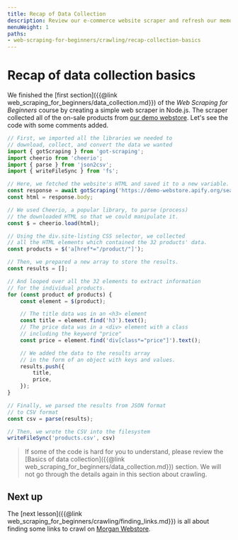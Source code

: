 ```yaml
---
title: Recap of Data Collection
description: Review our e-commerce website scraper and refresh our memory about its code and the programming techniques we used to collect and save the data.
menuWeight: 1
paths:
- web-scraping-for-beginners/crawling/recap-collection-basics
---
```


# [](#recap) Recap of data collection basics

We finished the [first section]({{@link web_scraping_for_beginners/data_collection.md}}) of the _Web Scraping for Beginners_ course by creating a simple web scraper in Node.js. The scraper collected all of the on-sale products from [our demo webstore](https://demo-webstore.apify.org/search/on-sale). Let's see the code with some comments added.

```JavaScript
// First, we imported all the libraries we needed to
// download, collect, and convert the data we wanted
import { gotScraping } from 'got-scraping';
import cheerio from 'cheerio';
import { parse } from 'json2csv';
import { writeFileSync } from 'fs';

// Here, we fetched the website's HTML and saved it to a new variable.
const response = await gotScraping('https://demo-webstore.apify.org/search/on-sale');
const html = response.body;

// We used Cheerio, a popular library, to parse (process)
// the downloaded HTML so that we could manipulate it.
const $ = cheerio.load(html);

// Using the div.site-listing CSS selector, we collected
// all the HTML elements which contained the 32 products' data.
const products = $('a[href*="/product/"]');

// Then, we prepared a new array to store the results.
const results = [];

// And looped over all the 32 elements to extract information
// for the individual products.
for (const product of products) {
    const element = $(product);

    // The title data was in an <h3> element
    const title = element.find('h3').text();
    // The price data was in a <div> element with a class
    // including the keyword "price"
    const price = element.find('div[class*="price"]').text();

    // We added the data to the results array
    // in the form of an object with keys and values.
    results.push({
        title,
        price,
    });
}

// Finally, we parsed the results from JSON format
// to CSV format 
const csv = parse(results);

// Then, we wrote the CSV into the filesystem
writeFileSync('products.csv', csv)
```

> If some of the code is hard for you to understand, please review the [Basics of data collection]({{@link web_scraping_for_beginners/data_collection.md}}) section. We will not go through the details again in this section about crawling.

## [](#next) Next up

The [next lesson]({{@link web_scraping_for_beginners/crawling/finding_links.md}}) is all about finding some links to crawl on <a href="https://demo-webstore.apify.org/" target="_blank">Morgan Webstore</a>.
